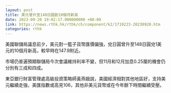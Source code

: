 ```yaml
---
layout: post
title: 美元曾升至148日圓創10個月新高
date: 2023-09-20 19:02:17.000000000 +08:00
link: https://news.rthk.hk/rthk/ch/component/k2/1719223-20230920.htm
categories: rthk
---
```


美國聯儲局議息前夕，美元對一籃子貨幣匯價偏強，兌日圓曾升至148日圓兌1美元的10個月新高，較早時在147.9附近。

市場仍普遍預期聯儲局今次會議維持利率不變，但11月和12月加息0.25厘的機會仍分別有三成和四成。

東亞銀行財富管理處高級投資策略師黃燕娥說，美國經濟相對其他地區好，支持美元繼續走強，美匯指數或高見106，其他非美元貨幣或在今年餘下時間繼續受壓。

